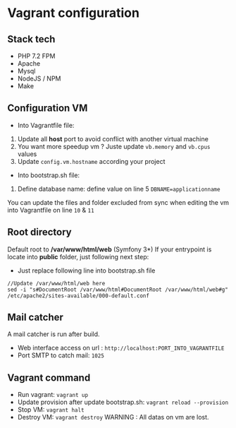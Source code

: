 # Vagrant configuration

## Stack tech
- PHP 7.2 FPM
- Apache
- Mysql
- NodeJS / NPM
- Make

## Configuration VM
- Into Vagrantfile file:
1. Update all **host** port to avoid conflict with another virtual machine
2. You want more speedup vm ? Juste update `vb.memory` and `vb.cpus` values
3. Update `config.vm.hostname` according your project
- Into bootstrap.sh file:
1. Define database name: define value on line 5 `DBNAME=applicationname`

You can update the files and folder excluded from sync when editing the vm into Vagrantfile on line `10` & `11`
## Root directory

Default root to **/var/www/html/web** (Symfony 3*)
If your entrypoint is locate into **public** folder, just following next step:
- Just replace following line into bootstrap.sh file
```
//Update /var/www/html/web here
sed -i "s#DocumentRoot /var/www/html#DocumentRoot /var/www/html/web#g" /etc/apache2/sites-available/000-default.conf
```

## Mail catcher
A mail catcher is run after build.
- Web interface access on url : `http://localhost:PORT_INTO_VAGRANTFILE`   
- Port SMTP to catch mail: `1025`

## Vagrant command
- Run vagrant: `vagrant up`
- Update provision after update bootstrap.sh: `vagrant reload --provision`
- Stop VM: `vagrant halt`
- Destroy VM: `vagrant destroy` WARNING : All datas on vm are lost.
